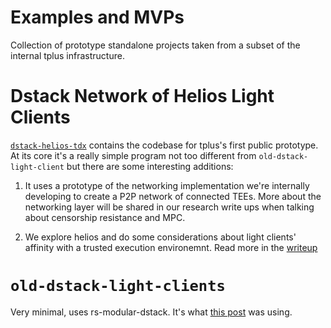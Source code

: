 # Examples and MVPs

Collection of prototype standalone projects taken from a subset of the internal tplus infrastructure. 

# Dstack Network of Helios Light Clients

[`dstack-helios-tdx`](./dstack-helios-tdx/README.md) contains the codebase for tplus's first public prototype. At its core it's a really simple program not too different from `old-dstack-light-client` but there are some interesting additions:

1. It uses a prototype of the networking implementation we're internally developing to create a P2P network of connected TEEs. More about the networking layer will be shared in our research write ups when talking about censorship resistance and MPC.

2. We explore helios and do some considerations about light clients' affinity with a trusted execution environemnt. Read more in the [writeup](https://heytdep.github.io/post/31/post.html)

# `old-dstack-light-clients`

Very minimal, uses rs-modular-dstack. It's what [this post](https://heytdep.github.io/post/28/post.html) was using.
